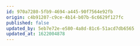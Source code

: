 ```yaml
---
id: 970a7280-5fb9-4694-a445-90f7564e92fb
origin: c4b91207-c9ce-4b14-b07b-6c6629f127fc
published: false
updated_by: 5eb7e72e-e580-4a8d-81c6-51acd7db6565
updated_at: 1622004878
---
```

